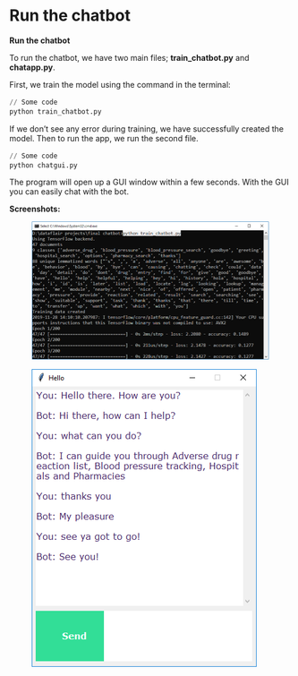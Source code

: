 # Run the chatbot

&#x20;**Run the chatbot**

To run the chatbot, we have two main files; **train\_chatbot.py** and **chatapp.py**.

First, we train the model using the command in the terminal:

```python
// Some code
python train_chatbot.py
```

If we don’t see any error during training, we have successfully created the model. Then to run the app, we run the second file.

```python
// Some code
python chatgui.py
```

The program will open up a GUI window within a few seconds. With the GUI you can easily chat with the bot.

**Screenshots:**

<figure><img src=".gitbook/assets/image.png" alt=""><figcaption></figcaption></figure>

<figure><img src=".gitbook/assets/image (1).png" alt=""><figcaption></figcaption></figure>

